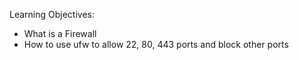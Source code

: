 Learning Objectives:
- What is a Firewall
- How to use ufw to allow 22, 80, 443 ports and block other ports

